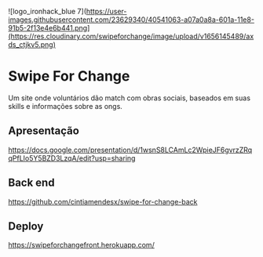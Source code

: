 ![logo_ironhack_blue 7](https://user-images.githubusercontent.com/23629340/40541063-a07a0a8a-601a-11e8-91b5-2f13e4e6b441.png](https://res.cloudinary.com/swipeforchange/image/upload/v1656145489/axds_ctjkv5.png)

# Swipe For Change

Um site onde voluntários dão match 
com obras sociais, baseados em suas skills e informações sobre as ongs.


## Apresentação
https://docs.google.com/presentation/d/1wsnS8LCAmLc2WpieJF6gvrzZRqqPfLIo5Y5BZD3LzqA/edit?usp=sharing

## Back end
https://github.com/cintiamendesx/swipe-for-change-back

## Deploy
https://swipeforchangefront.herokuapp.com/

